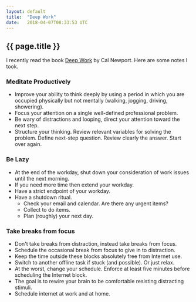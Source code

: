 ```yaml
---
layout: default
title:  "Deep Work"
date:   2018-04-07T08:33:53 UTC
---
```


## {{ page.title }}

I recently read the book [Deep Work](http://calnewport.com/books/deep-work/) by Cal Newport.
Here are some notes I took.

### Meditate Productively

- Improve your ability to think deeply by using a period in which you are occupied physically but not mentally (walking, jogging, driving, showering).
- Focus your attention on a single well-defined professional problem.
- Be wary of distractions and looping, direct your attention toward the next step.
- Structure your thinking.
  Review relevant variables for solving the problem.
  Define next-step question.
  Review clearly the answer.
  Start over again.

### Be Lazy

- At the end of the workday, shut down your consideration of work issues until the next morning.
- If you need more time then extend your workday.
- Have a strict endpoint of your workday.
- Have a shutdown ritual.
    - Check your email and calendar. Are there any urgent items?
    - Collect to do items.
    - Plan (roughly) your next day.

### Take breaks from focus

- Don't take breaks from distraction, instead take breaks from focus.
- Schedule the occasional break from focus to give in to distraction.
- Keep the time outside these blocks absolutely free from Internet use.
- Switch to another offline task if stuck (and possible).
  Or just relax.
- At the worst, change your schedule.
  Enforce at least five minutes before scheduling the Internet block.
- The goal is to rewire your brain to be comfortable resisting distracting stimuli.
- Schedule internet at work and at home.
